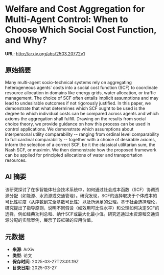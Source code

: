 # Welfare and Cost Aggregation for Multi-Agent Control: When to Choose Which Social Cost Function, and Why?

**URL**: http://arxiv.org/abs/2503.20772v1

## 原始摘要

Many multi-agent socio-technical systems rely on aggregating heterogeneous
agents' costs into a social cost function (SCF) to coordinate resource
allocation in domains like energy grids, water allocation, or traffic
management. The choice of SCF often entails implicit assumptions and may lead
to undesirable outcomes if not rigorously justified. In this paper, we
demonstrate that what determines which SCF ought to be used is the degree to
which individual costs can be compared across agents and which axioms the
aggregation shall fulfill. Drawing on the results from social choice theory, we
provide guidance on how this process can be used in control applications. We
demonstrate which assumptions about interpersonal utility comparability --
ranging from ordinal level comparability to full cardinal comparability --
together with a choice of desirable axioms, inform the selection of a correct
SCF, be it the classical utilitarian sum, the Nash SCF, or maximin. We then
demonstrate how the proposed framework can be applied for principled
allocations of water and transportation resources.


## AI 摘要

该研究探讨了在多智能体社会技术系统中，如何通过社会成本函数（SCF）协调资源分配（如能源、水资源或交通管理）。研究发现，SCF的选择取决于个体成本的可比性程度（从序数到完全基数可比性）以及所满足的公理。基于社会选择理论，研究提出了指导原则，说明不同假设（如效用可比性水平）和公理如何决定SCF的选择，例如经典功利总和、纳什SCF或最大化最小值。研究还通过水资源和交通资源分配的实际案例，展示了该框架的应用价值。

## 元数据

- **来源**: ArXiv
- **类型**: 论文
- **保存时间**: 2025-03-27T23:01:19Z
- **目录日期**: 2025-03-27

